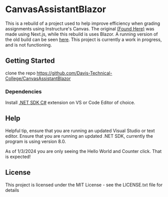 # CanvasAssistantBlazor

This is a rebuild of a project used to help improve efficiency when grading assignments using Instructure's Canvas. The original [(Found Here)](https://github.com/cdmccauley/canvasser)
was made using Next.js, while this rebuild is uses Blazor. A running version of the old build can be seen [here](https://canvasser.vercel.app/).
This project is currently a work in progress, and is not functioning.

## Getting Started
clone the repo https://github.com/Davis-Technical-College/CanvasAssistantBlazor
### Dependencies
 
Install [.NET SDK
C#](https://dotnet.microsoft.com/en-us/download) extension on VS or Code Editor of choice.

## Help

Helpful tip, ensure that you are running an updated Visual Studio or text editor. 
Ensure that you are running an updated .NET SDK, currently the program is using version 8.0.

As of 1/3/2024 you are only seeing the Hello World and Counter click. That is expected!

## License

This project is licensed under the MIT License - see the LICENSE.txt file for details